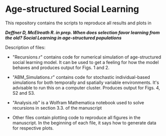 # Age-structured Social Learning

This repository contains the scripts to reproduce all results and plots in 

***Deffner D, McElreath R. in prep. When does selection favor learning from the old? Social Learning in age-structured populations***

Description of files:

- "Recursions.r" contains code for numerical simulation of age-structured social learning model. It can be used to get a feeling for how the model behaves and produces output for Figs. 1 and 2.

- "ABM_Simulations.r" contains code for stochastic individual-based simulations for both temporally and spatially variable environments. It's advisable to run this on a computer cluster. Produces output for Figs. 4, S2 and S3.

- "Analysis.nb" is a Wolfram Mathematica notebook used to solve recursions in section 3.3. of the manuscript

- Other files contain plotting code to reproduce all figures in the manuscript. In the beginning of each file, it says how to generate data for respective plots.
